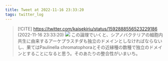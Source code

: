 ```yaml
---
title: Tweet at 2022-11-16 23:33:20
tags: twitter_log
---
```


> [!CITE] https://twitter.com/kaisekiriu/status/1592888556523229186 (2022-11-16 23:33:20)
> ![](https://twitter.com/kaisekiriu/status/1592888556523229186)
> この論理でいくと、シアノバクテリアの細胞内共生に由来するアーケプラスチダも独立のドメインとしなければならないし、果てはPaulinella chromatophoraとその近縁種の数種で独立のドメインとすることになると思う。そのあたりの整合性がいまいち。
